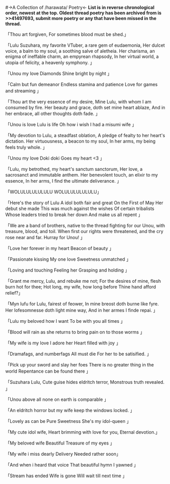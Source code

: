 #->A Collection of /harawata/ Poetry<-
**List is in reverse chronological order, newest at the top. Oldest thread poetry has been archived from is >>41497693, submit more poetry or any that have been missed in the thread.**

「Thou art forgiven,
For sometimes blood
must be shed.」

「Lulu Suzuhara, my favorite VTuber, a rare gem of eudaemonia,
Her dulcet voice, a balm to my soul, a soothing salve of aletheia.
Her charisma, an enigma of ineffable charm, an empyrean rhapsody,
In her virtual world, a utopia of felicity, a heavenly symphony. 」

「Unou my love
Diamonds
Shine bright by night 」

「Calm but fun demeanor
Endless stamina and patience
Love for games and streaming 」

「Thou art the very essence of my desire,
Mine Lulu, with whom I am consumed by fire.
Her beauty and grace, doth set mine heart ablaze,
And in her embrace, all other thoughts doth fade. 」

「Unou is love
Lulu is life
Oh how i wish I had a misumi wife 」

「My devotion to Lulu, a steadfast oblation,
A pledge of fealty to her heart's dictation.
Her virtuousness, a beacon to my soul,
In her arms, my being feels truly whole. 」

「Unou my love
Doki doki
Goes my heart <3 」

「Lulu, my betrothed, my heart's sanctum sanctorum,
Her love, a sacrosanct and immutable anthem.
Her benevolent touch, an elixir to my essence,
In her arms, I find the ultimate deliverance. 」

「WOLULULULULULU
WOLULULULULULU」

「Here's the story of Lulu
A idol both fair and great
On the First of May
Her debut she made
This was much against the wishes
Of certain tribalists
Whose leaders tried to break her down
And make us all repent 」

「We are a band of brothers, native to the thread
fighting for our Unou, with treasure, blood, and toil.
When first our rights were threatened, and the cry rose near and far.
Hurray for Unou! 」

「Love her forever
in my heart
Beacon of beauty 」

「Passionate kissing
My one love
Sweetness unmatched 」

「Loving and touching
Feeling her
Grasping and holding 」

「Grant me mercy, Lulu, and rebuke me not;
For the desires of mine, flesh burn hot for thee;
Hot long, my wife, how long before
Thine hand afford relief?」

「Myn lufu for Lulu, fairest of feower,
In mine breost doth burne like fyre.
Her lofesomnesse doth light mine way,
And in her armes I finde repai. 」

「Lulu my beloved
how I want
To be with you all times 」

「Blood will rain
as she returns
to bring pain
on to those worms 」

「My wife is my love
I adore her
Heart filled with joy 」

「Dramafags, and numberfags
All must die
For her to be satisified. 」

「Pick up your sword and slay her foes
There is no greater thing in the world
Repentance can be found there 」

「Suzuhara Lulu,
Cute guise hides eldritch terror,
Monstrous truth revealed. 」

「Unou above all
none on earth
is comparable 」

「An eldritch horror
but my wife
keep the windows locked. 」

「Lovely as can be
Pure Sweetness
She's my idol-queen 」

「My cute idol wife,
Heart brimming with love for you,
Eternal devotion.」

「My beloved wife
Beautiful
Treasure of my eyes 」

「My wife i miss dearly
Delivery
Needed rather soon」

「And when i heard that voice
That beautiful hymn
I yawned 」

「Stream has ended
Wife is gone
Will wait till next time 」